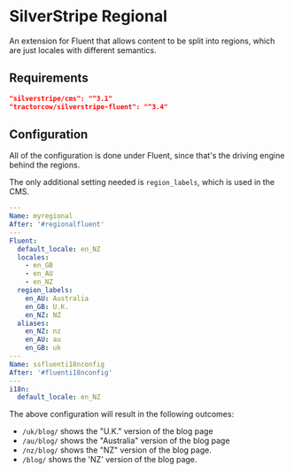 # SilverStripe Regional

An extension for Fluent that allows content to be split into regions, which are just locales with different semantics.

## Requirements
```json
"silverstripe/cms": "^3.1"
"tractorcow/silverstripe-fluent": "^3.4"
```
## Configuration

All of the configuration is done under Fluent, since that's the driving engine behind the regions.

The only additional setting needed is `region_labels`, which is used in the CMS.

```yml
---
Name: myregional
After: '#regionalfluent'
---
Fluent:
  default_locale: en_NZ
  locales:
    - en_GB
    - en_AU
    - en_NZ
  region_labels:
    en_AU: Australia
    en_GB: U.K.
    en_NZ: NZ
  aliases:
    en_NZ: nz
    en_AU: au
    en_GB: uk  
---
Name: ssfluenti18nconfig
After: '#fluenti18nconfig'
---
i18n:
  default_locale: en_NZ
```

The above configuration will result in the following outcomes:

* `/uk/blog/` shows the "U.K." version of the blog page
* `/au/blog/` shows the "Australia" version of the blog page
* `/nz/blog/` shows the "NZ" version of the blog page.
* `/blog/` shows the 'NZ' version of the blog page.
